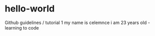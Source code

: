# hello-world
Github guidelines / tutorial 1
my name is celemnce i am 23 years old - learning to code
